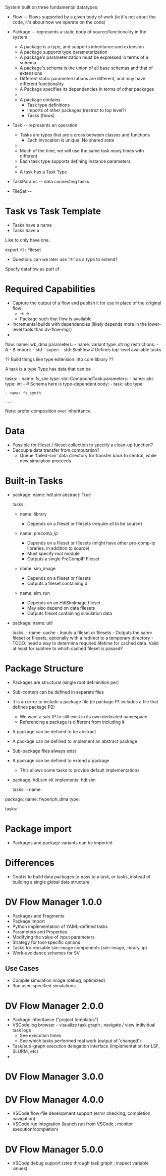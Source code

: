 
System built on three fundamental datatypes:
- Flow -- Flows supported by a given body of work (ie it's not about the code, it's about how we operate on the code)
- Package    -- represents a static body of source/functionality in the system
  - A package is a type, and supports inheritance and extension
  - A package supports type parameterization
  - A package's parameterization must be expressed in terms of a schema
  - A package's schema is the union of all base schemas and that of extensions
  - Different static parameterizations are different, and may have different functionality
  - A Package specifies its dependencies in terms of other packages
  - 
  - A package contains
    - Task type definitions
    - Imports of other packages (restrict to top level?)
    - Tasks (flows)
- Task       -- represents an operation
  - Tasks are types that are a cross between classes and functions
    - Each invocation is unique. No shared state
  - 
  - Much of the time, we will use the same task many times with different
  - Each task type supports defining instance parameters
  - 
  - A task has a Task Type
- TaskParams -- data connecting tasks

- FileSet -- 

# Task vs Task Template
- Tasks have a name
- Tasks have a 

Like to only have one.

export rtl : Fileset
- Question: can we later use 'rtl' as a type to extend?

Specfy dataflow as part of 

# Required Capabilities
- Capture the output of a flow and publish it for use in place of the original flow
  - <RTL> -> <RTL2GDS> -> <GDS>
  - Package such that <GDS> flow is available
- Incremental builds with dependencies (likely depends more in the lower-level tools than dv-flow-mgr)
- 

flow:
  name: wb_dma
  parameters:
    - name: variant
      type: string
      restrictions:
      - A
      - B
  import:
    - std
    - 
  super:
    - std::SimFlow # Defines top-level available tasks

?? Build things like type extension into core library ??

  A task is a type
  Type has data that can be 

  tasks:
    - name: fs_sim
      type: std::CompoundTask
      parameters:
      - name: abc
        type: int
      - 
      # Schema here is type-dependent
      body:
        - task: abc
          type: 

    - name: fs_synth
              
    ...

Note: prefer composition over inheritance


# Data
- Possible for fileset / fileset collection to specify a clean-up function?
- Decouple data transfer from computation?
  - Queue 'failed-sim' data directory for transfer back to central, while new simulation proceeds


# Built-in Tasks

- package: 
    name: hdl.sim
    abstract: True

    tasks:
    - name: library
      - Depends on a fileset or filesets (require all to be source)

    - name: precomp_ip
      - Depends on a fileset or filesets (might have other pre-comp-ip libraries, in addition to source)
      - Must specify root module
      - Outputs a single PreCompIP Fileset

    - name: sim_image
      - Depends on a fileset or filesets
      - Outputs a fileset containing d

    - name: sim_run
      - Depends on an HdlSimImage fileset
      - May also depend on data filesets
      - Outputs fileset containing simulation data

- package: 
    name: util
    
    tasks:
      - name: cache
        - Inputs a fileset or filesets
        - Outputs the same fileset or filesets, optionally with a redirect to a temporary directory
        - TODO: need a way to determine required lifetime for cached data. Valid at least for subtree to which cached fileset is passed?


# Package Structure
- Packages are structural (single root defininition per)
- Sub-content can be defined in separate files
- It is an error to include a package file (ie package P1 includes a file that defines package P2)
  - We want a sub-IP to still exist in its own dedicated namespace
  - Referencing a package is different from including it

- A package can be defined to be abstract
- A package can be defined to implement an abstract package

- Sub-package files always exist 

- A package can be defined to extend a package
  - This allows some tasks to provide default implementations

- package: hdl.sim.vlt
    implements: hdl.sim

    tasks:
      - name: 



package:
  name: fwperiph_dma
  type: 

  tasks:

# Package import
- Packages and package variants can be imported

# Differences
- Goal is to build data packages to pass to a task, or tasks, instead of building a single global data structure


# DV Flow Manager 1.0.0
- Packages and Fragments
- Package Import
- Python implementation of YAML-defined tasks
- Parameters and Properties
- Modifying the value of input parameters
- Strategy for tool-specific options
- Tasks for reusable sim-image components (sim-image, library, ip)
- Work-avoidance schemes for SV

## Use Cases
- Compile simulation image (debug, optimized)
- Run user-specified simulations

# DV Flow Manager 2.0.0
- Package inheritance ("project templates")
- VSCode log browser - visualize task graph ; navigate / view individual task logs
  - See execution times
  - See which tasks performed real work (output of 'changed')
- Task/sub-graph execution delegation interface (implementation for LSF, SLURM, etc)
- 

# DV Flow Manager 3.0.0

# DV Flow Manager 4.0.0
- VSCode flow-file development support (error checking, completion, navigation)
- VSCode run integration (launch run from VSCode ; monitor execution/completion)

# DV Flow Manager 5.0.0
- VSCode debug support (step through task graph ; inspect variable values)





